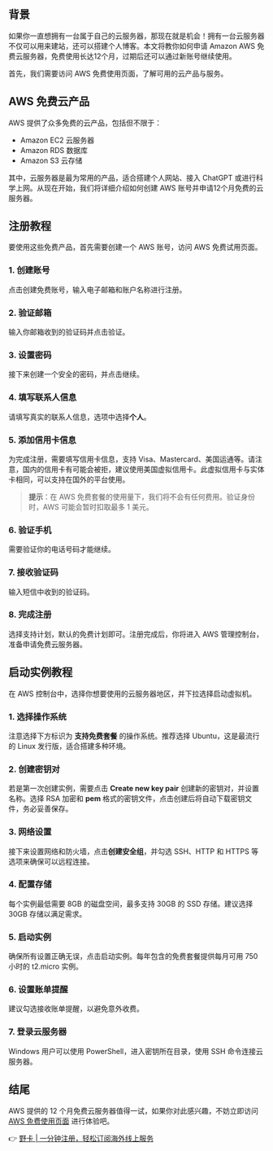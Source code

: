 ## 背景

如果你一直想拥有一台属于自己的云服务器，那现在就是机会！拥有一台云服务器不仅可以用来建站，还可以搭建个人博客。本文将教你如何申请 Amazon AWS 免费云服务器，免费使用长达12个月，过期后还可以通过新账号继续使用。

首先，我们需要访问 AWS 免费使用页面，了解可用的云产品与服务。

## AWS 免费云产品

AWS 提供了众多免费的云产品，包括但不限于：

- Amazon EC2 云服务器
- Amazon RDS 数据库
- Amazon S3 云存储

其中，云服务器是最为常用的产品，适合搭建个人网站、接入 ChatGPT 或进行科学上网。从现在开始，我们将详细介绍如何创建 AWS 账号并申请12个月免费的云服务器。

## 注册教程

要使用这些免费产品，首先需要创建一个 AWS 账号，访问 AWS 免费试用页面。

### 1. 创建账号

点击创建免费账号，输入电子邮箱和账户名称进行注册。

### 2. 验证邮箱

输入你邮箱收到的验证码并点击验证。

### 3. 设置密码

接下来创建一个安全的密码，并点击继续。

### 4. 填写联系人信息

请填写真实的联系人信息，选项中选择**个人**。

### 5. 添加信用卡信息

为完成注册，需要填写信用卡信息，支持 Visa、Mastercard、美国运通等。请注意，国内的信用卡有可能会被拒，建议使用美国虚拟信用卡。此虚拟信用卡与实体卡相同，可以支持在国外的平台使用。

> **提示**：在 AWS 免费套餐的使用量下，我们将不会有任何费用。验证身份时，AWS 可能会暂时扣取最多 1 美元。

### 6. 验证手机

需要验证你的电话号码才能继续。

### 7. 接收验证码

输入短信中收到的验证码。

### 8. 完成注册

选择支持计划，默认的免费计划即可。注册完成后，你将进入 AWS 管理控制台，准备申请免费云服务器。

## 启动实例教程

在 AWS 控制台中，选择你想要使用的云服务器地区，并下拉选择启动虚拟机。 

### 1. 选择操作系统

注意选择下方标识为 **支持免费套餐** 的操作系统。推荐选择 Ubuntu，这是最流行的 Linux 发行版，适合搭建多种环境。

### 2. 创建密钥对

若是第一次创建实例，需要点击 **Create new key pair** 创建新的密钥对，并设置名称。选择 RSA 加密和 **pem** 格式的密钥文件，点击创建后将自动下载密钥文件，务必妥善保存。

### 3. 网络设置

接下来设置网络和防火墙，点击**创建安全组**，并勾选 SSH、HTTP 和 HTTPS 等选项来确保可以远程连接。

### 4. 配置存储

每个实例最低需要 8GB 的磁盘空间，最多支持 30GB 的 SSD 存储。建议选择 30GB 存储以满足需求。

### 5. 启动实例

确保所有设置正确无误，点击启动实例。每年包含的免费套餐提供每月可用 750 小时的 t2.micro 实例。

### 6. 设置账单提醒

建议勾选接收账单提醒，以避免意外收费。

### 7. 登录云服务器

Windows 用户可以使用 PowerShell，进入密钥所在目录，使用 SSH 命令连接云服务器。

## 结尾

AWS 提供的 12 个月免费云服务器值得一试，如果你对此感兴趣，不妨立即访问 [AWS 免费使用页面](https://bit.ly/bewildcard) 进行体验吧。

👉 [野卡 | 一分钟注册，轻松订阅海外线上服务](https://bit.ly/bewildcard)